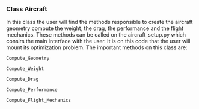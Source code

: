 ### Class Aircraft
In this class the user will find the methods responsible to create the aircraft geometry compute the weight, the drag, the performance and the flight mechanics. These methods can be called on the aircraft_setup.py which consirs the main interface with the user. It is on this code that the user will mount its optimization problem. The important methods on this class are: 

``` 
Compute_Geometry
``` 

``` 
Compute_Weight
``` 

``` 
Compute_Drag
``` 

``` 
Compute_Performance
``` 

``` 
Compute_Flight_Mechanics
``` 
